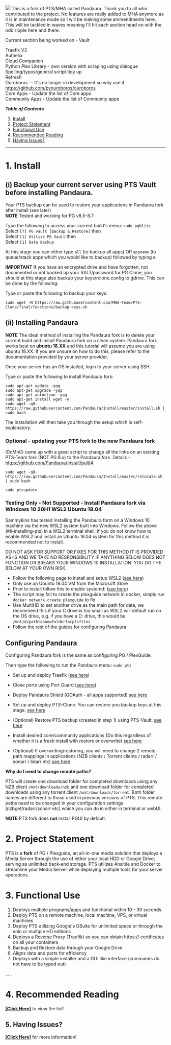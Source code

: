 ![](https://github.com/Pandaura/PTS-Team/blob/master/Pandaura.gif)
This is a fork of PTS/MHA called Pandaura. Thank you to all who contributed to the project. No features are really added to MHA anymore as it is in maintenance mode so I will be making some ammendments here. This will be tackled in waves meaning I'll hit each section head on with the odd ripple here and there.

Current section being worked on - Vault

Traefik V2  
Authelia  
Cloud Companion  
Python Plex Library - own version with scraping using dialogue  
Spelling/typos/general script tidy up  
Refresh  
Ouroboros -- It's no longer in development so why use it https://github.com/pyouroboros/ouroboros  
Core Apps - Update the list of Core apps  
Community Apps - Update the list of Community apps  

_**Table of Contents**_

1. [Install](#1-install)
2. [Project Statement](#2-project-statement)
3. [Functional Use](#3-functional-use)
4. [Recommended Reading](#5-recommended-reading)
5. [Having Issues?](#6-having-issues)

----

# 1. Install

## (i) Backup your current server using PTS Vault before installing Pandaura.   

Your PTS backup can be used to restore your applications in Pandaura fork after install (see later)  
**NOTE**  Tested and working for PG v8.5-8.7

Type the following to access your current build's menu: `sudo pgblitz`    
Select  `[7] PG vault [Backup & Restore]`  then  
Select  `[1] Utilize PG Vault`  then  
Select  `[1] Data Backup`

At this stage you can either type `all` (to backup all apps) OR `appname` (to queue/stack apps which you would like to backup) followed by typing `A`.  


**IMPORTANT**
If you have an encrypted drive and have forgotten, not documented or not backed up your SALT/password for PG Clone, you should at this stage also backup your keys/rclone.config to gdrive. This can be done by the following:  

Type or paste the following to backup your keys:
```
sudo wget -N https://raw.githubusercontent.com/MHA-Team/PTS-Clone/final/functions/backup-keys.sh

```  


## (ii) Installing Pandaura

**NOTE**
The ideal method of installing the Pandaura fork is to delete your current build and install Pandaura fork on a clean system.
Pandaura fork works best on **ubuntu 18.XX** and this tutorial will assume you are using ubuntu 18.XX.
If you are unsure on how to do this, please refer to the documentation provided by your server provider.  

Once your server has an OS installed, login to your server using SSH.  

Type or paste the following to install Pandaura fork:  

```
sudo apt-get update -yqq
sudo apt-get upgrade -yqq
sudo apt-get autoclean -yqq
sudo apt-get install wget -y
sudo wget -qO- https://raw.githubusercontent.com/Pandaura/Install/master/install.sh | sudo bash

```

The installation will then take you through the setup which is self-explanatory.  

### Optional - updating your PTS fork to the new Pandaura fork
IDoMnCi came up with a great script to change all the links on an existing PTS-Team fork (NOT PG 8.x) to the Pandaura fork.
Details - https://github.com/Pandaura/Install/pull/4
```
sudo wget -qO- https://raw.githubusercontent.com/Pandaura/Install/master/relocate.sh | sudo bash

sudo ptsupdate

```

### Testing Only - Not Supported - Install Pandaura fork via Windows 10 20H1 WSL2 Ubuntu 18.04

Sammykins has tested installing the Pandaura form on a Windows 10 machine via the new WSL2 system built into Windows.
Follow the above (#ii-installing-pts) in a WSL2 terminal shell, if you do not know how to enable WSL2 and install an Ubuntu 18.04 system for this method it is recommended not to install.

DO NOT ASK FOR SUPPORT OR FIXES FOR THIS METHOD IT IS PROVIDED AS-IS AND WE TAKE NO RESPONSIBILITY IF ANYTHING BELOW DOES NOT FUNCTION OR BREAKS YOUR WINDOWS 10 INSTALLATION. YOU DO THE BELOW AT YOUR OWN RISK.

* Follow the following page to install and setup WSL2 ([see here](https://docs.microsoft.com/en-us/windows/wsl/install-win10))
* Only use an Ubuntu 18.04 VM from the Microsoft Store
* Prior to install follow this to enable systemd: ([see here](https://github.com/DamionGans/ubuntu-wsl2-systemd-script))
* The script may fail to create the plexguide network in docker, simply run `docker network create plexguide` to fix
* Use MultiHD to set another drive as the main path for data, we recommend this if your C drive is too small as WSL2 will default run on the OS drive, e.g. if you have a D: drive, this would be `/mnt/d/pathtoanewfolderforptsfiles`
* Follow the rest of the guides for configuring Pandaura

## Configuring Pandaura

Configuring Pandaura fork is the same as configuring PG / PlexGuide.

Then type the following to run the Pandaura menu: `sudo pts`

* Set up and deploy Traefik ([see here](https://github.com/Pandaura/PTS-Team/wiki/Traefik))   

* Close ports using Port Guard ([see here](https://github.com/Pandaura/PTS-Team/wiki/PTS-Port-Guard))  

* Deploy Pandaura Shield (GOAuth - all apps supported) [see here](https://github.com/Pandaura/PTS-Team/wiki/PTS-Shield)

* Set up and deploy PTS-Clone. You can restore you backup keys at this stage. [see here](https://github.com/Pandaura/PTS-Team/wiki/PTS-Clone)

* (Optional) Restore PTS backup (created in step 1) using PTS-Vault. [see here](https://github.com/Pandaura/PTS-Team/wiki/PTS-Vault---Data-Storage)

* Install desired core/community applications (Do this regardless of whether it is a fresh install with restore or overwrite)  [see here](https://github.com/Pandaura/PTS-Team/wiki/core-apps)

* (Optional) If overwriting/restoring, you will need to change 2 remote path mappings in applications (NZB clients / Torrent clients / radarr / sonarr / lidarr etc)    [see here](https://github.com/Pandaura/PTS-Team/wiki/Remote-Path-Mappings)

**Why do I need to change remote paths?**  

PTS will create one download folder for completed downloads using any NZB client `/mnt/downloads/nzb` and one download folder for completed downloads using any torrent client `/mnt/downloads/torrent`. Both folder names are different to those used in previous versions of PTS. This remote paths need to be changed in your configuration settings (nzbget/radarr/sonarr etc) which you can do in either in terminal or webUI.  

**NOTE**  PTS fork does **not** install PGUI by default.   

# 2. Project Statement

PTS  is a **fork** of PG / Plexguide, an all-in-one media solution that deploys a Media Server through the use of either your local HDD or Google Drive; serving as unlimited back-end storage. PTS utilizes Ansible and Docker to streamline your Media Server while deploying multiple tools for your server operations.

# 3. Functional Use

1. Deploys multiple programs/apps and functional within 10 - 30 seconds
1. Deploy PTS on a remote machine, local machine, VPS, or virtual machines
1. Deploy PTS utilizing Google's GSuite for unlimited space or through the solo or multiple HD editions
1. Deploys a Reverse Proxy (Traefik) so you can obtain https:// certificates on all your containers
1. Backup and Restore data through your Google Drive
1. Aligns data and ports for efficiency
1. Deploys with a simple installer and a GUI like interface (commands do not have to be typed out)

.....

# 4. Recommended Reading

[**[Click Here]**](https://github.com/Pandaura/PTS-Team/wiki/Pre-Reading) to view the list!

## 5. Having Issues?

[**[Click Here]**](https://github.com/Pandaura/PTS-Team/wiki/Common-Issues) for more information!
